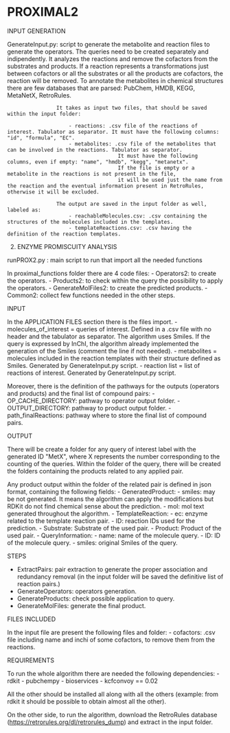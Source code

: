 # PROXIMAL2

INPUT GENERATION

GenerateInput.py: script to generate the metabolite and reaction files to generate the operators. The queries need to be created separately and indipendently.
					It analyzes the reactions and remove the cofactors from the substrates and products.
					If a reaction represents a transformations just between cofactors or all the substrates or all the products are cofactors, the reaction will be removed.
					To annotate the metabolites in chemical structures there are few databases that are parsed: PubChem, HMDB, KEGG, MetaNetX, RetroRules.
					
					It takes as input two files, that should be saved within the input folder:
					
						- reactions: .csv file of the reactions of interest. Tabulator as separator. It must have the following columns: "id", "formula", "EC".
						- metabolites: .csv file of the metabolites that can be involved in the reactions. Tabulator as separator.
										It must have the following columns, even if empty: "name", "hmdb", "kegg", "metanetx".
										If the file is empty or a metabolite in the reactions is not present in the file, 
										it will be used just the name from the reaction and the eventual information present in RetroRules, otherwise it will be excluded.
					
					The output are saved in the input folder as well, labeled as:
						- reachableMolecules.csv: .csv containing the structures of the molecules included in the templates.
						- templateReactions.csv: .csv having the definition of the reaction templates.
						
2. ENZYME PROMISCUITY ANALYSIS

runPROX2.py : main script to run that import all the needed functions

In proximal_functions folder there are 4 code files:
	- Operators2: to create the operators.
	- Products2: to check within the query the possibility to apply the operators.
	- GenerateMolFiles2: to create the predicted products.
	- Common2: collect few functions needed in the other steps.

INPUT

In the APPLICATION FILES section there is the files import.
	- molecules_of_interest = queries of interest. Defined in a .csv file with no header and the tabulator as separator.
								The algorithm uses Smiles. If the query is expressed by InChI, the algorithm already implemented the generation of the Smiles (comment the line if not needed).
	- metabolites = molecules included in the reaction templates with their structure defined as Smiles. Generated by GenerateInput.py script.
	- reaction list = list of reactions of interest. Generated by GenerateInput.py script.
	
Moreover, there is the definition of the pathways for the outputs (operators and products) and the final list of compound pairs:
	- OP_CACHE_DIRECTORY: pathway to operator output folder.
	- OUTPUT_DIRECTORY: pathway to product output folder.
	- path_finalReactions: pathway where to store the final list of compound pairs.

OUTPUT

There will be create a folder for any query of interest label with the generated ID "MetX", where X represents the number corresponding to the counting of the queries.
Within the folder of the query, there will be created the folders containing the products related to any applied pair.

Any product output within the folder of the related pair is defined in json format, containing the following fields:
	- GeneratedProduct:
			- smiles: may be not generated. It means the algorithm can apply the modifications but RDKit do not find chemical sense about the prediction.
			- mol: mol text generated throughout the algorithm.
	- TemplateReaction:
			- ec: enzyme related to the template reaction pair.
			- ID: reaction IDs used for the prediction.
			- Substrate: Substrate of the used pair.
			- Product: Product of the used pair.
	- QueryInformation:
			- name: name of the molecule query.
			- ID: ID of the molecule query.
			- smiles: original Smiles of the query.

STEPS

- ExtractPairs: pair extraction to generate the proper association and redundancy removal (in the input folder will be saved the definitive list of reaction pairs.)
- GenerateOperators: operators generation.
- GenerateProducts: check possible application to query.
- GenerateMolFiles: generate the final product.

FILES INCLUDED

In the input file are present the following files and folder:
	- cofactors: .csv file including name and inchi of some cofactors, to remove them from the reactions.
 
REQUIREMENTS

To run the whole algorithm there are needed the following dependencies:
	- rdkit
	- pubchempy
	- bioservices
	- kcfconvoy == 0.02
	
All the other should be installed all along with all the others (example: from rdkit it should be possible to obtain almost all the other).

On the other side, to run the algorithm, download the RetroRules database (https://retrorules.org/dl/retrorules_dump) and extract in the input folder.
